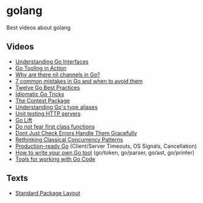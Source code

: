 # golang
Best videos about golang

## Videos

* [Understanding Go Interfaces](https://www.youtube.com/watch?v=F4wUrj6pmSI)
* [Go Tooling in Action](https://www.youtube.com/watch?v=uBjoTxosSys)
* [Why are there nil channels in Go?](https://www.youtube.com/watch?v=t9bEg2A4jsw)
* [7 common mistakes in Go and when to avoid them](https://www.youtube.com/watch?v=29LLRKIL_TI)
* [Twelve Go Best Practices](https://www.youtube.com/watch?v=8D3Vmm1BGoY)
* [Idiomatic Go Tricks](https://www.youtube.com/watch?v=yeetIgNeIkc)
* [The Context Package](https://www.youtube.com/watch?v=LSzR0VEraWw)
* [Understanding Go's type aliases](https://www.youtube.com/watch?v=Vg603e9C-Vg)
* [Unit testing HTTP servers](https://www.youtube.com/watch?v=hVFEV-ieeew)
* [Go Lift](https://www.youtube.com/watch?v=1B71SL6Y0kA)
* [Do not fear first class functions](https://www.youtube.com/watch?v=5buaPyJ0XeQ)
* [Dont Just Check Errors Handle Them Gracefully](https://www.youtube.com/watch?v=lsBF58Q-DnY)
* [Rethinking Classical Concurrency Patterns](https://www.youtube.com/watch?v=5zXAHh5tJqQ)
* [Production-ready Go](https://www.youtube.com/watch?v=YF1qSfkDGAQ) (Client/Server Timeouts, OS Signals, Cancellation)
* [How to write your own Go tool](https://www.youtube.com/watch?v=oxc8B2fjDvY) (go/token, go/parser, go/ast, go/printer)
* [Tools for working with Go Code](https://www.youtube.com/watch?v=wqN-l4OrMP4)

## Texts

* [Standard Package Layout](https://medium.com/@benbjohnson/standard-package-layout-7cdbc8391fc1)
